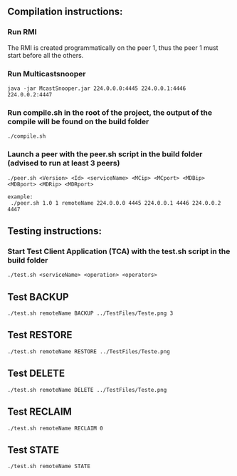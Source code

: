## Compilation instructions:

### Run RMI
The RMI is created programmatically on the peer 1, thus the peer 1 must start before all the others.

### Run Multicastsnooper
```
java -jar McastSnooper.jar 224.0.0.0:4445 224.0.0.1:4446 224.0.0.2:4447

```

### Run compile.sh in the root of the project, the output of the compile will be found on the build folder
```
./compile.sh 
```

### Launch a peer with the peer.sh script in the build folder (advised to run at least 3 peers)
```
./peer.sh <Version> <Id> <serviceName> <MCip> <MCport> <MDBip> <MDBport> <MDRip> <MDRport>

example:
 ./peer.sh 1.0 1 remoteName 224.0.0.0 4445 224.0.0.1 4446 224.0.0.2 4447

```

## Testing instructions:

### Start Test Client Application (TCA) with the test.sh script in the build folder
```
./test.sh <serviceName> <operation> <operators>
```


## Test BACKUP
```
./test.sh remoteName BACKUP ../TestFiles/Teste.png 3
```
## Test RESTORE
```
./test.sh remoteName RESTORE ../TestFiles/Teste.png
```
## Test DELETE
```
./test.sh remoteName DELETE ../TestFiles/Teste.png 
```
## Test RECLAIM
```
./test.sh remoteName RECLAIM 0
```
## Test STATE
```
./test.sh remoteName STATE
```

